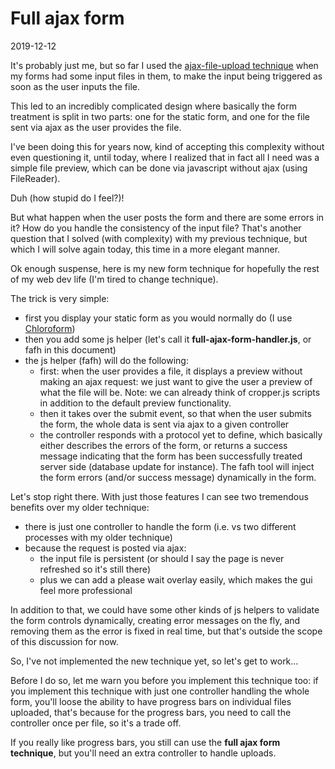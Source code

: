 Full ajax form
==================
2019-12-12



It's probably just me, but so far I used the [ajax-file-upload technique](https://github.com/lingtalfi/TheBar/blob/master/discussions/ajax-file-upload.md) when my forms had some input files in them,
to make the input being triggered as soon as the user inputs the file.

This led to an incredibly complicated design where basically the form treatment is split in two parts: one for the static form,
and one for the file sent via ajax as the user provides the file.

I've been doing this for years now, kind of accepting this complexity without even questioning it, until today, where I realized that
in fact all I need was a simple file preview, which can be done via javascript without ajax (using FileReader).

Duh (how stupid do I feel?)!


But what happen when the user posts the form and there are some errors in it? How do you handle the consistency of the
input file? 
That's another question that I solved (with complexity) with my previous technique, but which I will solve again today,
this time in a more elegant manner.



Ok enough suspense, here is my new form technique for hopefully the rest of my web dev life (I'm tired to change technique).


The trick is very simple: 

- first you display your static form as you would normally do (I use [Chloroform](https://github.com/lingtalfi/Chloroform))
- then you add some js helper (let's call it **full-ajax-form-handler.js**, or fafh in this document)
- the js helper (fafh) will do the following:
    - first: when the user provides a file, it displays a preview without making an ajax request: we just want to give the user
            a preview of what the file will be. Note: we can already think of cropper.js scripts in addition to the default preview functionality.
    - then it takes over the submit event, so that when the user submits the form, the whole data is sent via ajax to a given controller
    - the controller responds with a protocol yet to define, which basically either describes the errors of the form, or returns a success message 
            indicating that the form has been successfully treated server side (database update for instance).
            The fafh tool will inject the form errors (and/or success message) dynamically in the form.
            
            

Let's stop right there.
With just those features I can see two tremendous benefits over my older technique:

- there is just one controller to handle the form (i.e. vs two different processes with my older technique)
- because the request is posted via ajax:
    - the input file is persistent (or should I say the page is never refreshed so it's still there)
    - plus we can add a please wait overlay easily, which makes the gui feel more professional
    
    
In addition to that, we could have some other kinds of js helpers to validate the form controls dynamically, creating
error messages on the fly, and removing them as the error is fixed in real time, but that's outside the scope
of this discussion for now.


So, I've not implemented the new technique yet, so let's get to work...     

Before I do so, let me warn you before you implement this technique too: if you implement this technique with just one controller
handling the whole form, you'll loose the ability to have progress bars on individual files uploaded, that's because for the progress bars,
you need to call the controller once per file, so it's a trade off.

If you really like progress bars, you still can use the **full ajax form technique**, but you'll need an extra controller 
to handle uploads.
                         















 